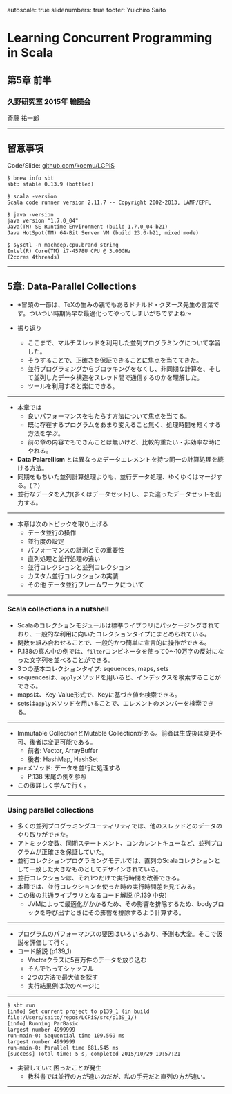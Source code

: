 autoscale: true
slidenumbers: true
footer: Yuichiro Saito

# Learning Concurrent Programming in Scala

## 第5章 前半

### 久野研究室 2015年 輪読会

斎藤 祐一郎

---

## 留意事項

Code/Slide: [github.com/koemu/LCPiS](https://github.com/koemu/LCPiS)

```
$ brew info sbt
sbt: stable 0.13.9 (bottled)

$ scala -version
Scala code runner version 2.11.7 -- Copyright 2002-2013, LAMP/EPFL

$ java -version
java version "1.7.0_04"
Java(TM) SE Runtime Environment (build 1.7.0_04-b21)
Java HotSpot(TM) 64-Bit Server VM (build 23.0-b21, mixed mode)

$ sysctl -n machdep.cpu.brand_string  
Intel(R) Core(TM) i7-4578U CPU @ 3.00GHz
(2cores 4threads)
```

---

## 5章: Data-Parallel Collections

- ※冒頭の一節は、TeXの生みの親でもあるドナルド・クヌース先生の言葉です。ついつい時期尚早な最適化ってやってしまいがちですよね〜

- 振り返り
    - ここまで、マルチスレッドを利用した並列プログラミングについて学習した。
    - そうすることで、正確さを保証できることに焦点を当ててきた。
    - 並行プログラミングからブロッキングをなくし、非同期な計算を、そして並列したデータ構造をスレッド間で通信するのかを理解した。
    - ツールを利用すると楽にできる。

---

- 本章では
    - 良いパフォーマンスをもたらす方法について焦点を当てる。
    - 既に存在するプログラムをあまり変えること無く、処理時間を短くする方法を学ぶ。
    - 前の章の内容でもできんことは無いけど、比較的重たい・非効率な時にやれる。
- **Data Palarellism** とは異なったデータエレメントを持つ同一の計算処理を続ける方法。
- 同期をもちいた並列計算処理よりも、並行データ処理、ゆくゆくはマージする。(？)
- 並行なデータを入力(多くはデータセット)し、また違ったデータセットを出力する。

---

- 本章は次のトピックを取り上げる
    - データ並行の操作
    - 並行度の設定
    - パフォーマンスの計測とその重要性
    - 直列処理と並行処理の違い
    - 並行コレクションと並列コレクション
    - カスタム並行コレクションの実装
    - その他 データ並行フレームワークについて

---

### Scala collections in a nutshell

- Scalaのコレクションモジュールは標準ライブラリにパッケージングされており、一般的な利用に向いたコレクションタイプにまとめられている。
- 関数を組み合わせることで、一般的かつ簡単に宣言的に操作ができる。
- P.138の真ん中の例では、`filter`コンビネータを使って0〜10万字の反対になった文字列を並べることができる。
- 3つの基本コレクションタイプ: sqeuences, maps, sets
- sequencesは、`apply`メソッドを用いると、インデックスを検索することができる。
- mapsは、Key-Value形式で、Keyに基づき値を検索できる。
- setsは`apply`メソッドを用いることで、エレメントのメンバーを検索できる。

---

- Immutable CollectionとMutable Collectionがある。前者は生成後は変更不可、後者は変更可能である。
    - 前者: Vector, ArrayBuffer
    - 後者: HashMap, HashSet
- `par`メソッド: データを並行に処理する
    - P.138 末尾の例を参照
- この後詳しく学んで行く。

---

### Using parallel collections

- 多くの並列プログラミングユーティリティでは、他のスレッドとのデータのやり取りができた。
- アトミック変数、同期ステートメント、コンカレントキューなど、並列プログラムが正確さを保証していた。
- 並行コレクションプログラミングモデルでは、直列のScalaコレクションとして一致した大きなものとしてデザインされている。
- 並行コレクションは、それ1つだけで実行時間を改善できる。
- 本節では、並行コレクションを使った時の実行時間差を見てみる。
- この後の共通ライブラリとなるコード解説 (P.139 中央)
    - JVMによって最適化がかかるため、その影響を排除するため、bodyブロックを呼び出すときにその影響を排除するよう計算する。

---

- プログラムのパフォーマンスの要因はいろいろあり、予測も大変。そこで仮説を評価して行く。
- コード解説 (p139_1)
    - Vectorクラスに5百万件のデータを放り込む
    - そんでもってシャッフル
    - 2つの方法で最大値を探す
    - 実行結果例は次のページに
---

```
$ sbt run
[info] Set current project to p139_1 (in build file:/Users/saito/repos/LCPiS/src/p139_1/)
[info] Running ParBasic
largest number 4999999
run-main-0: Sequential time 109.569 ms
largest number 4999999
run-main-0: Parallel time 681.545 ms
[success] Total time: 5 s, completed 2015/10/29 19:57:21
```

- 実習していて困ったことが発生
    - 教科書では並行の方が速いのだが、私の手元だと直列の方が速い。

---
